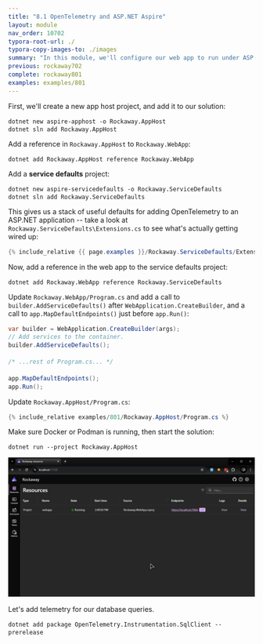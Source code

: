 ```yaml
---
title: "8.1 OpenTelemetry and ASP.NET Aspire"
layout: module
nav_order: 10702
typora-root-url: ./
typora-copy-images-to: ./images
summary: "In this module, we'll configure our web app to run under ASP.NET Aspire, and add OpenTelemetry so we can use the Aspire dashboard to see what our requests are doing."
previous: rockaway702
complete: rockaway801
examples: examples/801
---
```


First, we'll create a new app host project, and add it to our solution:

```dotnetcli
dotnet new aspire-apphost -o Rockaway.AppHost
dotnet sln add Rockaway.AppHost
```

Add a reference in `Rockaway.AppHost` to `Rockaway.WebApp`:

```dotentcli
dotnet add Rockaway.AppHost reference Rockaway.WebApp
```

Add a **service defaults** project:

```dotnetcli
dotnet new aspire-servicedefaults -o Rockaway.ServiceDefaults
dotnet sln add Rockaway.ServiceDefaults
```

This gives us a stack of useful defaults for adding OpenTelemetry to an ASP.NET application -- take a look at `Rockaway.ServiceDefaults\Extensions.cs` to see what's actually getting wired up:

```csharp
{% include_relative {{ page.examples }}/Rockaway.ServiceDefaults/Extensions.cs %}
```

Now, add a reference in the web app to the service defaults project:

```dotnetcli
dotnet add Rockaway.WebApp reference Rockaway.ServiceDefaults
```

Update `Rockaway.WebApp/Program.cs` and add a call to `builder.AddServiceDefaults()` after `WebApplication.CreateBuilder`, and a call to `app.MapDefaultEndpoints()` just before `app.Run()`:

```csharp
var builder = WebApplication.CreateBuilder(args);
// Add services to the container.
builder.AddServiceDefaults();

/* ...rest of Program.cs... */

app.MapDefaultEndpoints();
app.Run();
```

Update `Rockaway.AppHost/Program.cs`:

```csharp
{% include_relative examples/801/Rockaway.AppHost/Program.cs %}
```

Make sure Docker or Podman is running, then start the solution:

```
dotnet run --project Rockaway.AppHost
```



![image-20240604145157931](images/image-20240604145157931.png)

Let's add telemetry for our database queries.

```dotnetcli
dotnet add package OpenTelemetry.Instrumentation.SqlClient --prerelease
```



